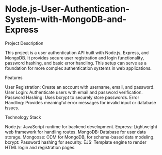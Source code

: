 # Node.js-User-Authentication-System-with-MongoDB-and-Express
Project Description

This project is a user authentication API built with Node.js, Express, and MongoDB. It provides secure user registration and login functionality, password hashing, and basic error handling. This setup can serve as a foundation for more complex authentication systems in web applications.

Features

User Registration: Create an account with username, email, and password.
User Login: Authenticate users with email and password verification.
Password Hashing: Uses bcrypt to securely store passwords.
Error Handling: Provides meaningful error messages for invalid input or database issues.

Technology Stack

Node.js: JavaScript runtime for backend development.
Express: Lightweight web framework for handling routes.
MongoDB: Database for user data storage.
Mongoose: ODM for MongoDB, for schema-based data modeling.
bcrypt: Password hashing for security.
EJS: Template engine to render HTML login and registration pages.
